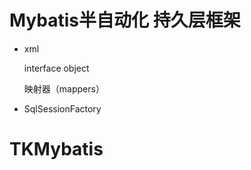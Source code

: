 # Mybatis半自动化 持久层框架


- xml
   
   interface object
   
   映射器（mappers）
- SqlSessionFactory


# TKMybatis
    
    